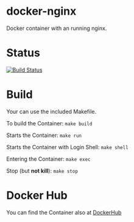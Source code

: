 docker-nginx
============

Docker container with an running nginx.

# Status
[![Build Status](https://travis-ci.org/bodsch/docker-nginx.svg?branch=master)](https://travis-ci.org/bodsch/docker-nginx)

# Build

Your can use the included Makefile.

To build the Container:
```make build```

Starts the Container:
```make run```

Starts the Container with Login Shell:
```make shell```

Entering the Container:
```make exec```

Stop (but **not kill**):
```make stop```

# Docker Hub

You can find the Container also at  [DockerHub](https://hub.docker.com/r/bodsch/docker-nginx/)
